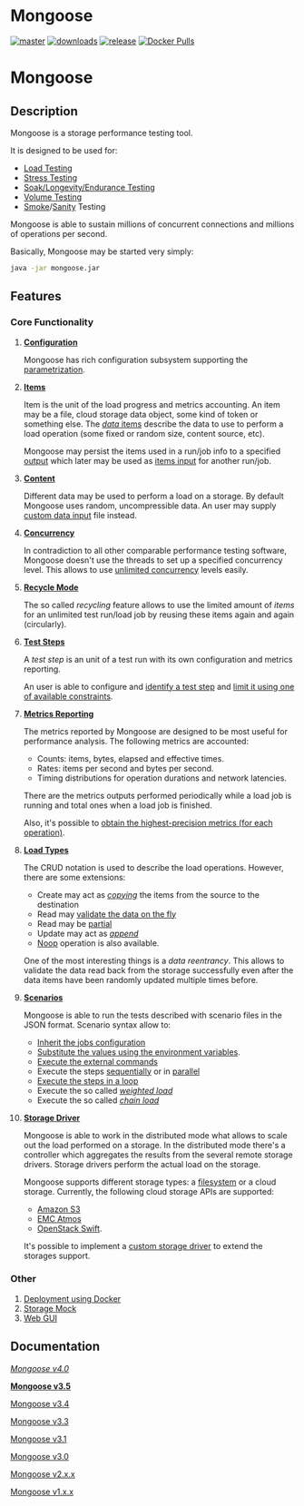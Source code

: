 # Mongoose

[![master](https://img.shields.io/travis/emc-mongoose/mongoose/master.svg)](https://travis-ci.org/emcmongoose/mongoose)
[![downloads](https://img.shields.io/github/downloads/emc-mongoose/mongoose/total.svg)](https://github.com/emc-mongoose/mongoose/releases)
[![release](https://img.shields.io/github/release/emc-mongoose/mongoose.svg)]()
[![Docker Pulls](https://img.shields.io/docker/pulls/emcmongoose/mongoose.svg)](https://hub.docker.com/r/emcmongoose/mongoose/)

# Mongoose

## Description

Mongoose is a storage performance testing tool.

It is designed to be used for:
* [Load Testing](https://en.wikipedia.org/wiki/Load_testing)
* [Stress Testing](https://en.wikipedia.org/wiki/Stress_testing)
* [Soak/Longevity/Endurance Testing](https://en.wikipedia.org/wiki/Soak_testing)
* [Volume Testing](https://en.wikipedia.org/wiki/Volume_testing)
* [Smoke](https://en.wikipedia.org/wiki/Smoke_testing_(software))/[Sanity](https://en.wikipedia.org/wiki/Sanity_check) Testing

Mongoose is able to sustain millions of concurrent connections and
millions of operations per second.

Basically, Mongoose may be started very simply:
```bash
java -jar mongoose.jar
```

## Features

### Core Functionality

1. **[Configuration](https://github.com/emc-mongoose/mongoose/wiki/v3.5-Configuration)**

    Mongoose has rich configuration subsystem supporting the
    [parametrization](https://github.com/emc-mongoose/mongoose/wiki/v3.5-Configuration#2-parametrization).

2. **[Items](https://github.com/emc-mongoose/mongoose/wiki/v3.5-User-Guide#2-items)**

    Item is the unit of the load progress and metrics accounting. An item may be a file,
    cloud storage data object, some kind of token or something else. The
    [*data* items](https://github.com/emc-mongoose/mongoose/wiki/v3.5-User-Guide#211-data-items) describe the data to use to perform a load
    operation (some fixed or random size, content source, etc).

    Mongoose may persist the items used in a run/job info to a specified
    [output](https://github.com/emc-mongoose/mongoose/wiki/v3.5-User-Guide#23-items-output) which later may be used as
    [items input](https://github.com/emc-mongoose/mongoose/wiki/v3.5-User-Guide#22-items-input) for another run/job.

3. **[Content](https://github.com/emc-mongoose/mongoose/wiki/v3.5-User-Guide#3-content)**

    Different data may be used to perform a load on a storage. By default Mongoose uses random,
    uncompressible data. An user may supply
    [custom data input](https://github.com/emc-mongoose/mongoose/wiki/v3.5-User-Guide#32-payload-from-the-external-file) file instead.

4. **[Concurrency](https://github.com/emc-mongoose/mongoose/wiki/v3.5-User-Guide#4-concurrency)**

    In contradiction to all other comparable performance testing software, Mongoose doesn't use the
    threads to set up a specified concurrency level. This allows to use
    [unlimited concurrency](https://github.com/emc-mongoose/mongoose/wiki/v3.5-User-Guide#42-unlimited-concurrency) levels easily.

5. **[Recycle Mode](https://github.com/emc-mongoose/mongoose/wiki/v3.5-User-Guide#5-recycle-mode)**

    The so called *recycling* feature allows to use the limited amount of *items* for an unlimited
    test run/load job by reusing these items again and again (circularly).

6. **[Test Steps](https://github.com/emc-mongoose/mongoose/wiki/v3.5-User-Guide#6-test-steps)**

    A *test step* is an unit of a test run with its own configuration and metrics reporting.

    An user is able to configure and [identify a test step](https://github.com/emc-mongoose/mongoose/wiki/v3.5-User-Guide#61-test-steps-identification) and
    [limit it using one of available constraints](https://github.com/emc-mongoose/mongoose/wiki/v3.4-User-Guide#62-test-steps-limitation).

7. **[Metrics Reporting](https://github.com/emc-mongoose/mongoose/wiki/v3.5-User-Guide#72-metrics-output)**

    The metrics reported by Mongoose are designed to be most useful for performance analysis.
    The following metrics are accounted:
    * Counts: items, bytes, elapsed and effective times.
    * Rates: items per second and bytes per second.
    * Timing distributions for operation durations and network latencies.

    There are the metrics outputs performed periodically while a load job is running and
    total ones when a load job is finished.

    Also, it's possible to
    [obtain the highest-precision metrics (for each operation)](https://github.com/emc-mongoose/mongoose/wiki/v3.5-User-Guide#723-trace-metrics-output).

8. **[Load Types](https://github.com/emc-mongoose/mongoose/wiki/v3.5-User-Guide#8-load-types)**

    The CRUD notation is used to describe the load operations. However, there are some extensions:
    * Create may act as *[copying](https://github.com/emc-mongoose/mongoose/wiki/v3.5-User-Guide#822-copy-mode)* the items from the source to the destination
    * Read may [validate the data on the fly](https://github.com/emc-mongoose/mongoose/wiki/v3.5-User-Guide#832-read-with-enabled-validation)
    * Read may be [partial](https://github.com/emc-mongoose/mongoose/wiki/v3.5-User-Guide#833-partial-read)
    * Update may act as *[append](https://github.com/emc-mongoose/mongoose/wiki/v3.5-User-Guide#8434-append)*
    * [Noop](https://github.com/emc-mongoose/mongoose/wiki/v3.5-User-Guide#81-noop) operation is also available.

    One of the most interesting things is a *data reentrancy*. This allows to validate the data
    read back from the storage successfully even after the data items have been randomly updated
    multiple times before.

9. **[Scenarios](https://github.com/emc-mongoose/mongoose/wiki/v3.5-User-Guide#9-scenarios)**

    Mongoose is able to run the tests described with scenario files in the JSON format. Scenario
    syntax allow to:
    * [Inherit the jobs configuration](https://github.com/emc-mongoose/mongoose/wiki/v3.5-User-Guide#942-step-configuration-inheritance)
    * [Substitute the values using the environment variables](https://github.com/emc-mongoose/mongoose/wiki/v3.5-User-Guide#944-environment-values-substitution-in-the-scenario).
    * [Execute the external commands](https://github.com/emc-mongoose/mongoose/wiki/v3.5-User-Guide#951-shell-command)
    * Execute the steps [sequentially](https://github.com/emc-mongoose/mongoose/wiki/v3.5-User-Guide#955-sequential-step) or in [parallel](https://github.com/emc-mongoose/mongoose/wiki/v3.4-User-Guide#954-parallel-step)
    * [Execute the steps in a loop](https://github.com/emc-mongoose/mongoose/wiki/v3.5-User-Guide#956-loop-step)
    * Execute the so called *[weighted load](https://github.com/emc-mongoose/mongoose/wiki/v3.5-User-Guide#9572-weighted-load-step)*
    * Execute the so called *[chain load](https://github.com/emc-mongoose/mongoose/wiki/v3.5-User-Guide#958-chain-load-step)*

10. **[Storage Driver](https://github.com/emc-mongoose/mongoose/wiki/v3.5-User-Guide#10-storage-driver)**

    Mongoose is able to work in the distributed mode what allows to scale out the load
    performed on a storage. In the distributed mode there's a controller which aggregates the
    results from the several remote storage drivers. Storage drivers perform the actual
    load on the storage.

    Mongoose supports different storage types: a
    [filesystem](https://github.com/emc-mongoose/mongoose/wiki/v3.5-User-Guide#103-filesystem-storage-driver) or a cloud storage.
    Currently, the following cloud storage APIs are supported:
    * [Amazon S3](https://github.com/emc-mongoose/mongoose/wiki/v3.5-User-Guide#10452-atmos)
    * [EMC Atmos](https://github.com/emc-mongoose/mongoose/wiki/v3.5-User-Guide#10453-s3)
    * [OpenStack Swift](https://github.com/emc-mongoose/mongoose/wiki/v3.5-User-Guide#10454-swift).

    It's possible to implement a [custom storage driver](https://github.com/emc-mongoose/mongoose/wiki/v3.5-Custom-Storage-Driver) to extend the storages support.

### Other

1. [Deployment using Docker](https://github.com/emc-mongoose/mongoose/wiki/v3.5-Docker)
2. [Storage Mock](https://github.com/emc-mongoose/mongoose/wiki/v3.5-Quickstart#hello-world)
3. [Web GUI](https://github.com/emc-mongoose/mongoose/wiki/v3.5-Quickstart#web-gui)

## Documentation

*[Mongoose v4.0](https://github.com/emc-mongoose/mongoose/wiki/v4.0-Overview)*

**[Mongoose v3.5](https://github.com/emc-mongoose/mongoose/wiki/v3.5-Overview)**

[Mongoose v3.4](https://github.com/emc-mongoose/mongoose/wiki/v3.4-Overview)

[Mongoose v3.3](https://github.com/emc-mongoose/mongoose/wiki/v3.3-Overview)

[Mongoose v3.1](https://github.com/emc-mongoose/mongoose/wiki/v3.1-Overview)

[Mongoose v3.0](https://github.com/emc-mongoose/mongoose/wiki/v3.0-Overview)

[Mongoose v2.x.x](http://emc-mongoose.github.io/mongoose)

[Mongoose v1.x.x](https://github.com/emc-mongoose/mongoose/wiki/v1.x-Overview)

